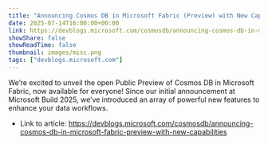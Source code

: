 ```yaml
---
title: "Announcing Cosmos DB in Microsoft Fabric (Preview) with New Capabilities!"
date: 2025-07-14T16:00:00+00:00
link: https://devblogs.microsoft.com/cosmosdb/announcing-cosmos-db-in-microsoft-fabric-preview-with-new-capabilities
showShare: false
showReadTime: false
thumbnail: images/misc.png
tags: ["devblogs.microsoft.com"]
---
```

We’re excited to unveil the open Public Preview of Cosmos DB in Microsoft Fabric, now available for everyone! Since our initial announcement at Microsoft Build 2025, we’ve introduced an array of powerful new features to enhance your data workflows.

- Link to article: https://devblogs.microsoft.com/cosmosdb/announcing-cosmos-db-in-microsoft-fabric-preview-with-new-capabilities